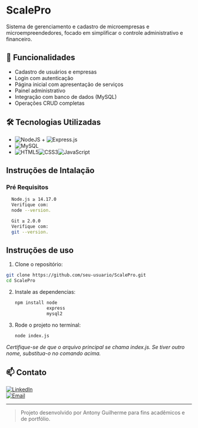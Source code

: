 # ScalePro

Sistema de gerenciamento e cadastro de microempresas e microempreendedores, focado em simplificar o controle administrativo e financeiro.

## 🚀 Funcionalidades

- Cadastro de usuários e empresas
- Login com autenticação
- Página inicial com apresentação de serviços
- Painel administrativo
- Integração com banco de dados (MySQL)
- Operações CRUD completas

## 🛠️ Tecnologias Utilizadas

- ![NodeJS](https://img.shields.io/badge/Node.js-6DA55F?style=flay-square&logo=node.js&logoColor=white) + ![Express.js](https://img.shields.io/badge/Express.js-%23404d59.svg?style=flat-square&logo=express&logoColor=%2361DAFB)
- ![MySQL](https://img.shields.io/badge/MySQL-4479A1.svg?style=flat-square&logo=mysql&logoColor=white)
- ![HTML5](https://img.shields.io/badge/HTML5-%23E34F26.svg?style=flat-square&logo=html5&logoColor=white)![CSS3](https://img.shields.io/badge/CSS3-%231572B6.svg?style=flat-square&logo=css3&logoColor=white)![JavaScript](https://img.shields.io/badge/Javascript-%23323330.svg?style=flat-square&logo=javascript&logoColor=%23F7DF1E)

## Instruções de Intalação
### Pré Requisitos
```bash
  Node.js ≥ 14.17.0  
  Verifique com:
  node --version.

  Git ≥ 2.0.0
  Verifique com:
  git --version.
```
## Instruções de uso

 1. Clone o repositório:
   ```bash
   git clone https://github.com/seu-usuario/ScalePro.git
   cd ScalePro
  ```
2. Instale as dependencias:
   ```bash
   npm install node
               express
               mysql2
   ```
3. Rode o projeto no terminal:
   ```bash
   node index.js
   ```
*Certifique-se de que o arquivo principal se chama index.js. Se tiver outro nome, substitua-o no comando acima.*

## 📫 Contato

[![LinkedIn](https://img.shields.io/badge/LinkedIn-0077B5?style=flat&logo=linkedin&logoColor=white)](http://linkedin.com/in/antony-lins-354b91290)  
[![Email](https://img.shields.io/badge/Email-D14836?style=flat&logo=gmail&logoColor=white)](mailto:contato.antonyguilherme@gmail.com)

---

> Projeto desenvolvido por Antony Guilherme para fins acadêmicos e de portfólio.
